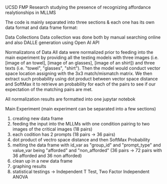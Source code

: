 UCSD FMP Research studying the presence of recognizing affordance realytionships in MLLMS

The code is mainly separated into three sections & each one has its own data format and data frame format:

Data Collections
Data collection was done both by manual searching online and also DALLE generation using Open AI API

Normalizatons of Data
   All data were normalized prior to feeding into the main experiment by providing all the testing models with three images (i.e. [image of an towel], [image of an glasses], [image of an shirt]) and three texts (i.e. "towel", "glasses", "shirt"). Then the model would conduct vector space location assigning with the 3x3 match/mismatch matrix. We then extract such probability using dot product between vector space distance and SoftMax it to retrieve an probability for each of the pairs to see if our expectation of the matching pairs are met.

All normalization results are formatted into one jupytar notebok

Main Experiment (main experiment can be separated into a few sections)
1. creating new data frame
2. feeding the input into the MLLMs with one condition pairing to two images of the critical images (18 pairs)
3. each codition has 2 prompts (18 pairs -> 36 pairs)
4. dot product of vectro space distance and then SoftMax Probability
5. melting the data frame with id_var as "group_id" and "prompt_type" and value_var being "afforded" and "non_afforded" (36 pairs -> 72 pairs with 36 afforded and 36 non afforded)
6. clean up in a new data frame
7. graphing results
8. statistical testings -> Independent T Test, Two Factor Independent ANOVA
   
